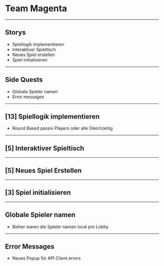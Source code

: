 

# Team Magenta

---

## Storys

- Spiellogik implementieren
- Interaktiver Spieltisch
- Neues Spiel erstellen
- Spiel initialisieren

---
## Side Quests

- Globale Spieler namen
- Error messages

---

## [13] Spiellogik implementieren

- Round Based passiv Players oder alle Gleichzeitig

---

## [5] Interaktiver Spieltisch

---

## [5] Neues Spiel Erstellen

---

## [3] Spiel initialisieren

---

## Globale Spieler namen

- Bisher waren die Spieler namen local pro Lobby

---

## Error Messages

- Neues Popup für API Client errors



